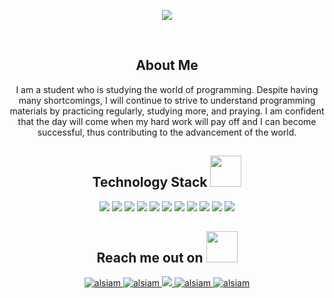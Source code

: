 <p align="center">
  <a href="https://codesandbox.io">
    <img src="https://github.com/koneko-neko/koneko-neko/assets/153192615/648fb316-016c-4108-b7e7-ffbb6ee5fa5d">
    </img>
  </a>
</p>

&nbsp;

<h2 align="center">About Me</h2>
<p align="center">
  I am a student who is studying the world of programming. Despite having many shortcomings, 
  I will continue to strive to understand programming materials by practicing regularly,         
  studying more, and praying. I am confident that the day will come when my hard work will pay off and I can become successful,
  thus contributing to the advancement of the world.
</p>

<h2 align="center">Technology Stack <img src="https://github.com/ritik307/ritik307/blob/main/images/laptop.gif" width="50"></h2>
<p align="center">
<img src="https://img.shields.io/badge/Javascript-F0DB4F?style=for-the-badge&labelColor=black&logo=javascript&logoColor=F0DB4F"/>
<img src="https://img.shields.io/badge/Typescript-007acc?style=for-the-badge&labelColor=black&logo=typescript&logoColor=007acc"/>
<img src="https://img.shields.io/badge/React_Native-20232A?style=for-the-badge&logo=react&logoColor=61DAFB"/>
<img src="https://img.shields.io/badge/Nodejs-3C873A?style=for-the-badge&labelColor=black&logo=node.js&logoColor=3C873A"/>
<img src="https://img.shields.io/badge/Express.js-000000?style=for-the-badge&logo=express&logoColor=white"/>
<img src="https://img.shields.io/badge/HTML5-E34F26?style=for-the-badge&logo=html5&logoColor=white"/>
<img src="https://img.shields.io/badge/CSS3-1572B6?style=for-the-badge&logo=css3&logoColor=white"/>
<img src="https://img.shields.io/badge/Tailwind_CSS-092749?style=for-the-badge&logo=tailwindcss&logoColor=06B6D4&labelColor=000000"/>
<img src="https://img.shields.io/badge/Bootstrap-563D7C?style=for-the-badge&logo=bootstrap&logoColor=white"/>
<img src="https://img.shields.io/badge/Git-F05032?style=for-the-badge&logo=git&logoColor=white"/>
<img src="https://img.shields.io/badge/Visual_Studio-0078d7?style=for-the-badge&logo=visual%20studio&logoColor=white"/>

<h2 align="center">Reach me out on <img src="https://media0.giphy.com/media/jqNPzdTTxQfOgOqpO4/source.gif" width="50"></h2>
  <p align="center">
   <a href="https://alsiam.com" target="blank">
    <img src="https://img.shields.io/badge/Website-DC143C?style=for-the-badge&logo=medium&logoColor=white" alt="alsiam" />
   </a>
   <a href="https://linkedin.com/in/al-siam" target="_blank">
    <img src="https://img.shields.io/badge/LinkedIn-0077B5?style=for-the-badge&logo=linkedin&logoColor=white" alt="alsiam"/>
   </a>
   <!-- <a href="https://dev.to/alsiam" target="_blank">
    <img src="https://img.shields.io/badge/dev.to-0A0A0A?style=for-the-badge&logo=dev.to&logoColor=white" alt="alsiam" />
   </a> -->
   <a href="https://twitter.com/_alsiam" target="_blank">
    <img src="https://img.shields.io/badge/Twitter-1DA1F2?style=for-the-badge&logo=twitter&logoColor=white" />
   </a>
   <a href="https://instagram.com/_alsiam" target="_blank">
    <img src="https://img.shields.io/badge/Instagram-fe4164?style=for-the-badge&logo=instagram&logoColor=white" alt="alsiam" />
   </a> 
   <a href="https://facebook.com/alsiam.dev" target="_blank">
    <img src="https://img.shields.io/badge/Facebook-20BEFF?&style=for-the-badge&logo=facebook&logoColor=white" alt="alsiam"  />
    </a> 
  </p>
  <br />
